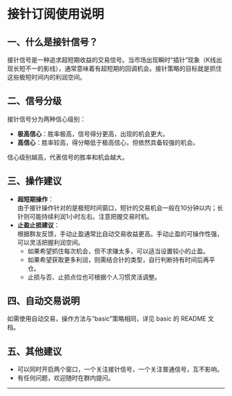 # 接针订阅使用说明

## 一、什么是接针信号？

接针信号是一种追求超短期收益的交易信号。当市场出现瞬时“插针”现象（K线出现长短不一的影线），通常意味着有超短期的回调机会。接针策略的目标就是抓住这些极短时间内的利润空间。

## 二、信号分级

接针信号分为两种信心级别：
- **极高信心**：胜率极高，信号得分更高，出现的机会更大。
- **高信心**：胜率较高，得分略低于极高信心，但依然具备较强的机会。

信心级别越高，代表信号的胜率和机会越大。

## 三、操作建议

- **超短期操作**：  
  由于接针操作针对的是极短时间窗口，短针的交易机会一般在10分钟以内；长针则可能持续利润1小时左右。注意把握交易时机。
- **止盈止损建议**：  
  根据群友反馈，手动止盈通常比自动交易收益更高。手动止盈的可操作性强，可以灵活把握利润空间。  
  - 如果希望抓住每次机会，但不求赚太多，可以适当设置较小的止盈。
  - 如果希望获取更多利润，则需结合针的类型，自行判断持有时间后再平仓。
  - 止损与否、止损点位也可根据个人习惯灵活调整。

## 四、自动交易说明

如需使用自动交易，操作方法与“basic”策略相同，详见 basic 的 README 文档。

## 五、其他建议

- 可以同时开启两个窗口，一个关注接针信号，一个关注普通信号，互不影响。
- 有任何问题，欢迎随时在群内提问。

---
